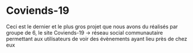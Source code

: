 # Coviends-19
Ceci est le dernier et le plus gros projet que nous avons du réalisés par groupe de 6, le site Coviends-19
-> réseau social communautaire permettant aux utilisateurs de voir des évènements ayant lieu près de chez eux
